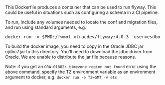 This Dockerfile produces a container that can be used to run flyway. This could
be useful in situations such as configuring a schema in a CI pipeline.

To run, include any volumes needed to locate the conf and migration files, and run
using standard arguments, e.g.

<pre>
docker run -v $PWD:/fwmnt xtracdev/flyway:4.0.3 -user=esdbo -password=password -locations=filesystem:/fwmnt/migration -configFile=/fwmnt/flyway.conf info
</pre>

To build the docker image, you need to copy in the Oracle JDBC jar ojdbc7.jar to this 
directory. You'll need to download the jdbc driver from Oracle. We are unable to distribute
the jar file because reasons.

Note: if you get an `ORA-01882: timezone region not found` error using the above command, specify the TZ environment 
variable as an environment argument to docker, e.g. `docker run -e TZ=GMT -v etc` 

